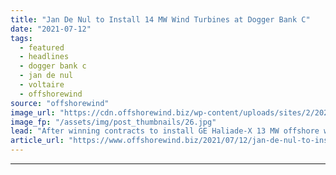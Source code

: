 ```yaml
---
title: "Jan De Nul to Install 14 MW Wind Turbines at Dogger Bank C"
date: "2021-07-12"
tags: 
  - featured
  - headlines
  - dogger bank c
  - jan de nul
  - voltaire
  - offshorewind
source: "offshorewind"
image_url: "https://cdn.offshorewind.biz/wp-content/uploads/sites/2/2021/07/12140518/Jack-Up-vessel-Voltaire_-c-Jan-De-Nul-Group.jpg"
image_fp: "/assets/img/post_thumbnails/26.jpg"
lead: "After winning contracts to install GE Haliade-X 13 MW offshore wind turbines at Dogger"
article_url: "https://www.offshorewind.biz/2021/07/12/jan-de-nul-to-install-14-mw-wind-turbines-at-dogger-bank-c/"
---
```


---
